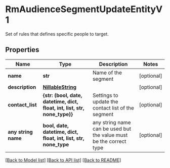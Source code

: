 # RmAudienceSegmentUpdateEntityV1

Set of rules that defines specific people to target.

## Properties
Name | Type | Description | Notes
------------ | ------------- | ------------- | -------------
**name** | **str** | Name of the segment | [optional] 
**description** | [**NillableString**](NillableString.md) |  | [optional] 
**contact_list** | **{str: (bool, date, datetime, dict, float, int, list, str, none_type)}** | Settings to update the contact list of the segment | [optional] 
**any string name** | **bool, date, datetime, dict, float, int, list, str, none_type** | any string name can be used but the value must be the correct type | [optional]

[[Back to Model list]](../README.md#documentation-for-models) [[Back to API list]](../README.md#documentation-for-api-endpoints) [[Back to README]](../README.md)


